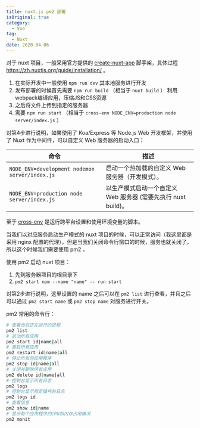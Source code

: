 ```yaml
---
title: nuxt.js pm2 部署
isOriginal: true
category:
  - Vue
tag:
  - Nuxt
date: 2020-04-06
---
```


对于 nuxt 项目，一般采用官方提供的 [create-nuxt-app](https://github.com/nuxt/create-nuxt-app) 脚手架，具体过程 <https://zh.nuxtjs.org/guide/installation/> 。

1. 在实际开发中一般使用 `npm run dev` 其本地服务进行开发
2. 发布部署的时候首先需要 `npm run build` （相当于 `nuxt build` ） 利用webpack编译应用，压缩JS和CSS资源
3. 之后将文件上传到指定的服务器
4. 需要 `npm run start` （相当于 `cross-env NODE_ENV=production node server/index.js` ）

对第4步进行说明，如果使用了 Koa/Express 等 Node.js Web 开发框架，并使用了 Nuxt 作为中间件，可以自定义 Web 服务器的启动入口：

|命令|描述|
|-|-|
|`NODE_ENV=development nodemon server/index.js`|启动一个热加载的自定义 Web 服务器（开发模式）。|
|`NODE_ENV=production node server/index.js`|以生产模式启动一个自定义 Web 服务器 (需要先执行 nuxt build)。|

至于 [cross-env](https://www.npmjs.com/package/cross-env) 是运行跨平台设置和使用环境变量的脚本。

当我们以对应服务启动生产模式的 nuxt 项目的时候，可以正常访问（我这里都是采用 nginx 配置的代理），但是当我们关闭命令行窗口的时候，服务也就关闭了，所以这个时候我们需要使用 pm2 。

使用 pm2 启动 nuxt 项目：

1. 先到服务器项目的根目录下
2. `pm2 start npm --name "name" -- run start`

对第2步进行说明，这里设置的 name 之后可以在 `pm2 list` 进行查看，并且之后可以通过 `pm2 start name` 或 `pm2 stop name` 对服务进行开关。

pm2 常用的命令行：

```sh
# 查看当前正在运行的进程
pm2 list
# 启动所有应用
pm2 start id|name|all
# 重启所有应用
pm2 restart id|name|all
# 停止所有的应用程序
pm2 stop id|name|all
# 关闭并删除所有应用
pm2 delete id|name|all
# 控制台显示所有日志
pm2 logs
# 控制台显示指定编号的日志
pm2 logs id
# 查看信息
pm2 show id|name
# 显示每个应用程序的CPU和内存占用情况
pm2 monit
```
